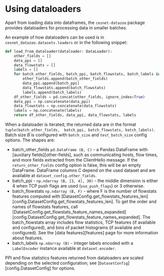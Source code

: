 # Using dataloaders
Apart from loading data into dataframes, the `cesnet-datazoo` package provides dataloaders for processing data in smaller batches.

An example of how dataloaders can be used is in `cesnet_datazoo.datasets.loaders` or in the following snippet:

```python
def load_from_dataloader(dataloader: DataLoader):
    other_fields = []
    data_ppi = []
    data_flowstats = []
    labels = []
    for batch_other_fields, batch_ppi, batch_flowstats, batch_labels in dataloader:
        other_fields.append(batch_other_fields)
        data_ppi.append(batch_ppi)
        data_flowstats.append(batch_flowstats)
        labels.append(batch_labels)
    df_other_fields = pd.concat(other_fields, ignore_index=True)
    data_ppi = np.concatenate(data_ppi)
    data_flowstats = np.concatenate(data_flowstats)
    labels = np.concatenate(labels)
    return df_other_fields, data_ppi, data_flowstats, labels
```

When a dataloader is iterated, the returned data are in the format `tuple(batch_other_fields,  batch_ppi, batch_flowstats, batch_labels)`. Batch size *B* is configured with `batch_size` and `test_batch_size` config options.
The shapes are:

* batch_other_fields `pd.DataFrame (B, C)` - a Pandas DataFrame with [auxiliary fields][other-fields], such as communicating hosts, flow times, and more fields extracted from the ClientHello message. If the `return_other_fields` config option is false, this will be an empty DataFrame. DataFrame columns C depend on the used dataset and are available at `dataset_config.other_fields`.
* batch_ppi - `np.ndarray (B, [3, 4], 30)` - the middle dimension is either 4 when TCP push flags are used (`use_push_flags`) or 3 otherwise.
* batch_flowstats `np.ndarray (B, F)` - where F is the number of flowstats features computed with [DatasetConfig.get_flowstats_features_len][config.DatasetConfig.get_flowstats_features_len]. To get the order and names of flowstats features, call [DatasetConfig.get_flowstats_feature_names_expanded][config.DatasetConfig.get_flowstats_feature_names_expanded]. The batch_flowstats array includes flow statistics, TCP features (if available and configured), and bins of packet histograms (if available and configured). See the [data features][features] page for more information about features.
* batch_labels `np.ndarray (B)` - integer labels encoded with a `LabelEncoder` instance available at `dataset.encoder`.

PPI and flow statistics features returned from dataloaders are scaled depending on the selected configuration; see [`DatasetConfig`][config.DatasetConfig] for options.